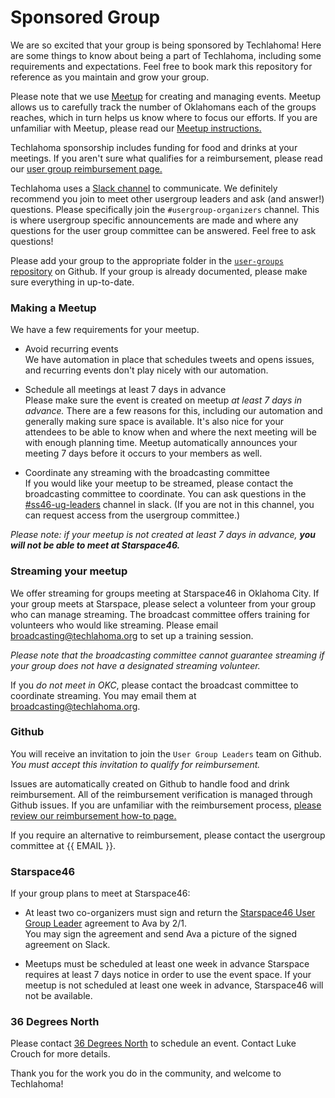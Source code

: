 # Sponsored Group

We are so excited that your group is being sponsored by Techlahoma! Here are some things to know about being a part of Techlahoma, including some requirements and expectations. Feel free to book mark this repository for reference as you maintain and grow your group.  

Please note that we use [Meetup](https://www.meetup.com/) for creating and managing events. Meetup allows us to carefully track the number of Oklahomans each of the groups reaches, which in turn helps us know where to focus our efforts. If you are unfamiliar with Meetup, please read our [Meetup instructions.](https://github.com/techlahoma/user-group-docs/blob/master/Meetup-Events.md)

Techlahoma sponsorship includes funding for food and drinks at your meetings. If you aren't sure what qualifies for a reimbursement, please read our [user group reimbursement page.](https://github.com/techlahoma/user-group-docs/blob/master/Requesting-Reimbursement.md)  

Techlahoma uses a [Slack channel](http://slack.techlahoma.org) to communicate. We definitely recommend you join to meet other usergroup leaders and ask (and answer!) questions. Please specifically join the `#usergroup-organizers` channel. This is where usergroup specific announcements are made and where any questions for the user group committee can be answered. Feel free to ask questions!  

Please add your group to the appropriate folder in the [`user-groups` repository](https://github.com/techlahoma/user-groups) on Github. If your group is already documented, please make sure everything in up-to-date.  

### Making a Meetup

We have a few requirements for your meetup. 

- Avoid recurring events  
  We have automation in place that schedules tweets and opens issues, and recurring events don't play nicely with our automation.
  
- Schedule all meetings at least 7 days in advance  
  Please make sure the event is created on meetup *at least 7 days in advance.* There are a few reasons for this, including our automation and generally making sure space is available. It's also nice for your attendees to be able to know when and where the next meeting will be with enough planning time. Meetup automatically announces your meeting 7 days before it occurs to your members as well.

- Coordinate any streaming with the broadcasting committee  
  If you would like your meetup to be streamed, please contact the broadcasting committee to coordinate. You can ask questions in the [#ss46-ug-leaders](https://techlahoma.slack.com/messages/GDG4UT8A0/) channel in slack. (If you are not in this channel, you can request access from the usergroup committee.)

*Please note: if your meetup is not created at least 7 days in advance, **you _will not_ be able to meet at Starspace46.***

### Streaming your meetup

We offer streaming for groups meeting at Starspace46 in Oklahoma City. If your group meets at Starspace, please select a volunteer from your group who can manage streaming. The broadcast committee offers training for volunteers who would like streaming. Please email broadcasting@techlahoma.org to set up a training session.

*Please note that the broadcasting committee _cannot_ guarantee streaming if your group does not have a designated streaming volunteer.*

If you *do not meet in OKC*, please contact the broadcast committee to coordinate streaming. You may email them at broadcasting@techlahoma.org.

### Github

You will receive an invitation to join the `User Group Leaders` team on Github. *You must accept this invitation to qualify for reimbursement.*

Issues are automatically created on Github to handle food and drink reimbursement. All of the reimbursement verification is managed through Github issues. If you are unfamiliar with the reimbursement process, [please review our reimbursement how-to page.](https://github.com/techlahoma/user-group-docs/blob/master/Requesting-Reimbursement.md)

If you require an alternative to reimbursement, please contact the usergroup committee at {{ EMAIL }}.

### Starspace46

If your group plans to meet at Starspace46:

- At least two co-organizers must sign and return the [Starspace46 User Group Leader](https://docs.google.com/document/d/1q1m6q4v3VrS6yVuP-tVImkNZZXG0pq_uktydbfWiovM/) agreement to Ava by 2/1.  
  You may sign the agreement and send Ava a picture of the signed agreement on Slack.
  
- Meetups must be scheduled at least one week in advance
  Starspace requires at least 7 days notice in order to use the event space. If your meetup is not scheduled at least one week in advance, Starspace46 will not be available.

### 36 Degrees North

Please contact [36 Degrees North](https://www.36degreesnorth.co/contact/) to schedule an event. Contact Luke Crouch for more details.

Thank you for the work you do in the community, and welcome to Techlahoma!
